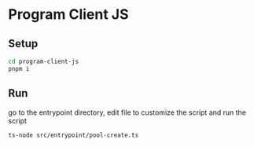 # Program Client JS

## Setup

```bash
cd program-client-js
pnpm i
```

## Run

go to the entrypoint directory, edit file to customize the script and run the script

```bash
ts-node src/entrypoint/pool-create.ts
```
